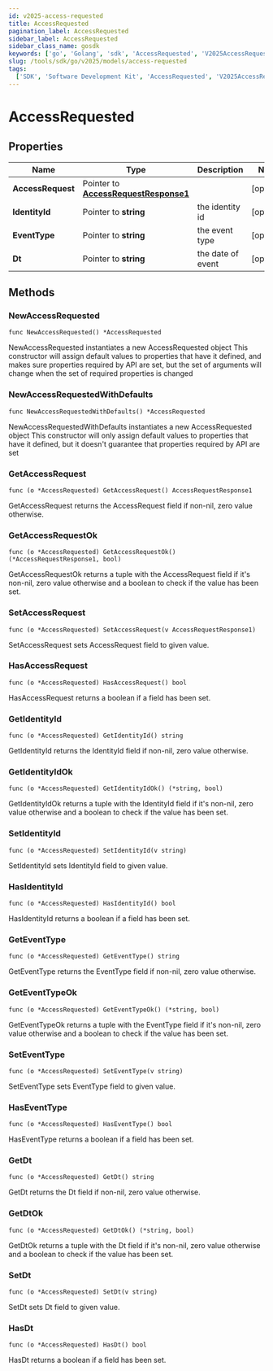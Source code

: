 ```yaml
---
id: v2025-access-requested
title: AccessRequested
pagination_label: AccessRequested
sidebar_label: AccessRequested
sidebar_class_name: gosdk
keywords: ['go', 'Golang', 'sdk', 'AccessRequested', 'V2025AccessRequested']
slug: /tools/sdk/go/v2025/models/access-requested
tags:
  ['SDK', 'Software Development Kit', 'AccessRequested', 'V2025AccessRequested']
---
```


# AccessRequested

## Properties

| Name | Type | Description | Notes |
| --- | --- | --- | --- |
| **AccessRequest** | Pointer to [**AccessRequestResponse1**](access-request-response1) |  | [optional] |
| **IdentityId** | Pointer to **string** | the identity id | [optional] |
| **EventType** | Pointer to **string** | the event type | [optional] |
| **Dt** | Pointer to **string** | the date of event | [optional] |

## Methods

### NewAccessRequested

`func NewAccessRequested() *AccessRequested`

NewAccessRequested instantiates a new AccessRequested object This constructor will assign default values to properties that have it defined, and makes sure properties required by API are set, but the set of arguments will change when the set of required properties is changed

### NewAccessRequestedWithDefaults

`func NewAccessRequestedWithDefaults() *AccessRequested`

NewAccessRequestedWithDefaults instantiates a new AccessRequested object This constructor will only assign default values to properties that have it defined, but it doesn't guarantee that properties required by API are set

### GetAccessRequest

`func (o *AccessRequested) GetAccessRequest() AccessRequestResponse1`

GetAccessRequest returns the AccessRequest field if non-nil, zero value otherwise.

### GetAccessRequestOk

`func (o *AccessRequested) GetAccessRequestOk() (*AccessRequestResponse1, bool)`

GetAccessRequestOk returns a tuple with the AccessRequest field if it's non-nil, zero value otherwise and a boolean to check if the value has been set.

### SetAccessRequest

`func (o *AccessRequested) SetAccessRequest(v AccessRequestResponse1)`

SetAccessRequest sets AccessRequest field to given value.

### HasAccessRequest

`func (o *AccessRequested) HasAccessRequest() bool`

HasAccessRequest returns a boolean if a field has been set.

### GetIdentityId

`func (o *AccessRequested) GetIdentityId() string`

GetIdentityId returns the IdentityId field if non-nil, zero value otherwise.

### GetIdentityIdOk

`func (o *AccessRequested) GetIdentityIdOk() (*string, bool)`

GetIdentityIdOk returns a tuple with the IdentityId field if it's non-nil, zero value otherwise and a boolean to check if the value has been set.

### SetIdentityId

`func (o *AccessRequested) SetIdentityId(v string)`

SetIdentityId sets IdentityId field to given value.

### HasIdentityId

`func (o *AccessRequested) HasIdentityId() bool`

HasIdentityId returns a boolean if a field has been set.

### GetEventType

`func (o *AccessRequested) GetEventType() string`

GetEventType returns the EventType field if non-nil, zero value otherwise.

### GetEventTypeOk

`func (o *AccessRequested) GetEventTypeOk() (*string, bool)`

GetEventTypeOk returns a tuple with the EventType field if it's non-nil, zero value otherwise and a boolean to check if the value has been set.

### SetEventType

`func (o *AccessRequested) SetEventType(v string)`

SetEventType sets EventType field to given value.

### HasEventType

`func (o *AccessRequested) HasEventType() bool`

HasEventType returns a boolean if a field has been set.

### GetDt

`func (o *AccessRequested) GetDt() string`

GetDt returns the Dt field if non-nil, zero value otherwise.

### GetDtOk

`func (o *AccessRequested) GetDtOk() (*string, bool)`

GetDtOk returns a tuple with the Dt field if it's non-nil, zero value otherwise and a boolean to check if the value has been set.

### SetDt

`func (o *AccessRequested) SetDt(v string)`

SetDt sets Dt field to given value.

### HasDt

`func (o *AccessRequested) HasDt() bool`

HasDt returns a boolean if a field has been set.
